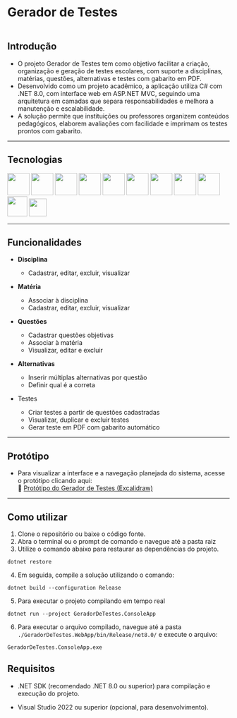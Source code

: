 # Gerador de Testes

![]()

## Introdução

- O projeto Gerador de Testes tem como objetivo facilitar a criação, organização e geração de testes escolares, com suporte a disciplinas, matérias, questões, alternativas e testes com gabarito em PDF.
- Desenvolvido como um projeto acadêmico, a aplicação utiliza C# com .NET 8.0, com interface web em ASP.NET MVC, seguindo uma arquitetura em camadas que separa responsabilidades e melhora a manutenção e escalabilidade.
- A solução permite que instituições ou professores organizem conteúdos pedagógicos, elaborem avaliações com facilidade e imprimam os testes prontos com gabarito.

---

## Tecnologias

<p align="left">
  <img src="https://skillicons.dev/icons?i=cs" height="50"/>
  <img src="https://skillicons.dev/icons?i=dotnet" height="50"/>
  <img src="https://skillicons.dev/icons?i=visualstudio" height="50"/>
  <img src="https://skillicons.dev/icons?i=html" height="50"/>
  <img src="https://skillicons.dev/icons?i=css" height="50"/>
  <img src="https://skillicons.dev/icons?i=js" height="50"/>
  <img src="https://skillicons.dev/icons?i=bootstrap" height="50"/>
  <img src="https://skillicons.dev/icons?i=git" height="50"/>
  <img src="https://skillicons.dev/icons?i=github" height="50"/>
  <img src="https://cdn.jsdelivr.net/gh/devicons/devicon/icons/postgresql/postgresql-original.svg" height="45"/>
  <img src="https://cdn.jsdelivr.net/gh/simple-icons/simple-icons/icons/render.svg" height="40"/>
</p>

---

## Funcionalidades

- **Disciplina**
  - Cadastrar, editar, excluir, visualizar

- **Matéria**
  - Associar à disciplina
  - Cadastrar, editar, excluir, visualizar

- **Questões**
  - Cadastrar questões objetivas
  - Associar à matéria
  - Visualizar, editar e excluir

- **Alternativas**
  - Inserir múltiplas alternativas por questão
  - Definir qual é a correta

- Testes
  - Criar testes a partir de questões cadastradas
  - Visualizar, duplicar e excluir testes
  - Gerar teste em PDF com gabarito automático

---

## Protótipo

- Para visualizar a interface e a navegação planejada do sistema, acesse o protótipo clicando aqui:  
🔗 [Protótipo do Gerador de Testes (Excalidraw)](https://excalidraw.com/#room=d76af695e7680ddcb7d5,qzV6yhFQNjteglviVjpe3g)

---

## Como utilizar

1. Clone o repositório ou baixe o código fonte.
2. Abra o terminal ou o prompt de comando e navegue até a pasta raiz
3. Utilize o comando abaixo para restaurar as dependências do projeto.

```
dotnet restore
```

4. Em seguida, compile a solução utilizando o comando:
   
```
dotnet build --configuration Release
```

5. Para executar o projeto compilando em tempo real
   
```
dotnet run --project GeradorDeTestes.ConsoleApp
```

6. Para executar o arquivo compilado, navegue até a pasta `./GeradorDeTestes.WebApp/bin/Release/net8.0/` e execute o arquivo:
   
```
GeradorDeTestes.ConsoleApp.exe
```

## Requisitos

- .NET SDK (recomendado .NET 8.0 ou superior) para compilação e execução do projeto.

- Visual Studio 2022 ou superior (opcional, para desenvolvimento).
